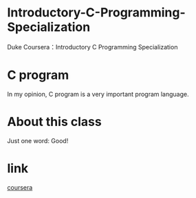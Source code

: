 # Introductory-C-Programming-Specialization
Duke Coursera：Introductory C Programming Specialization
# C program
In my opinion, C program is a very important program language.

# About this class
Just one word: Good!

# link
[coursera](https://www.coursera.org/specializations/c-programming)

